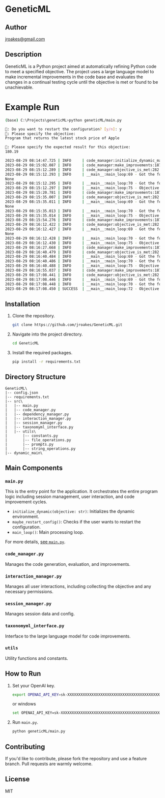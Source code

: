 # GeneticML

## Author

[jroakes@gmail.com](mailto:jroakes@gmail.com)

## Description

GeneticML is a Python project aimed at automatically refining Python code to meet a specified objective. The project uses a large language model to make incremental improvements in the code base and evaluates the changes in a continual testing cycle until the objective is met or found to be unachievable.

# Example Run

```bash
(base) C:\Projects\geneticML>python geneticML/main.py

🤖: Do you want to restart the configuration? [y/n]: y
🤖: Please specify the objective:
Program that returns the latest stock price of Apple

🤖: Please specify the expected result for this objective:
180.19

2023-08-29 08:14:47.725 | INFO     | code_manager:initialize_dynamic_main:109 - Initialized dynamic_main\dynamic_main.py
2023-08-29 08:15:02.087 | INFO     | code_manager:make_improvements:187 - File: dynamic_main\dynamic_main.py, Action: edit
2023-08-29 08:15:12.289 | INFO     | code_manager:objective_is_met:282 - Objective Result:
2023-08-29 08:15:12.293 | INFO     | __main__:main_loop:69 - Got the following result: An error occurred: 'regularMarketPrice'
None
2023-08-29 08:15:12.295 | INFO     | __main__:main_loop:70 - Got the following error: None
2023-08-29 08:15:12.297 | INFO     | __main__:main_loop:75 - Objective not met. Making improvements.
2023-08-29 08:15:20.781 | INFO     | code_manager:make_improvements:187 - File: dynamic_main\dynamic_main.py, Action: edit
2023-08-29 08:15:35.007 | INFO     | code_manager:objective_is_met:282 - Objective Result:
2023-08-29 08:15:35.011 | INFO     | __main__:main_loop:69 - Got the following result: An error occurred: 'regularMarketPrice'
None
2023-08-29 08:15:35.013 | INFO     | __main__:main_loop:70 - Got the following error: None
2023-08-29 08:15:35.014 | INFO     | __main__:main_loop:75 - Objective not met. Making improvements.
2023-08-29 08:15:54.276 | INFO     | code_manager:make_improvements:187 - File: dynamic_main\dynamic_main.py, Action: edit
2023-08-29 08:16:12.422 | INFO     | code_manager:objective_is_met:282 - Objective Result:
2023-08-29 08:16:12.427 | INFO     | __main__:main_loop:69 - Got the following result: The key regularMarketPrice does not exist in the stock info.
None
2023-08-29 08:16:12.428 | INFO     | __main__:main_loop:70 - Got the following error: None
2023-08-29 08:16:12.430 | INFO     | __main__:main_loop:75 - Objective not met. Making improvements.
2023-08-29 08:16:27.668 | INFO     | code_manager:make_improvements:187 - File: dynamic_main\dynamic_main.py, Action: edit
2023-08-29 08:16:40.479 | INFO     | code_manager:objective_is_met:282 - Objective Result:
2023-08-29 08:16:40.484 | INFO     | __main__:main_loop:69 - Got the following result: 180.19000244140625
2023-08-29 08:16:40.486 | INFO     | __main__:main_loop:70 - Got the following error: None
2023-08-29 08:16:40.488 | INFO     | __main__:main_loop:75 - Objective not met. Making improvements.
2023-08-29 08:16:55.037 | INFO     | code_manager:make_improvements:187 - File: dynamic_main\dynamic_main.py, Action: edit
2023-08-29 08:17:08.441 | INFO     | code_manager:objective_is_met:282 - Objective Result:
2023-08-29 08:17:08.446 | INFO     | __main__:main_loop:69 - Got the following result: 180.19
2023-08-29 08:17:08.448 | INFO     | __main__:main_loop:70 - Got the following error: None
2023-08-29 08:17:08.450 | SUCCESS  | __main__:main_loop:72 - Objective met. Exiting program.
```


## Installation

1. Clone the repository.
    ```bash
    git clone https://github.com/jroakes/GeneticML.git
    ```

2. Navigate into the project directory.
    ```bash
    cd GeneticML
    ```

3. Install the required packages.
    ```bash
    pip install -r requirements.txt
    ```

## Directory Structure

```
GeneticML\
|-- config.json
|-- requirements.txt
|-- src\
|   |-- main.py
|   |-- code_manager.py
|   |-- dependency_manager.py
|   |-- interaction_manager.py
|   |-- session_manager.py
|   |-- taxonomyml_interface.py
|   |-- utils\
|       |-- constants.py
|       |-- file_operations.py
|       |-- prompts.py
|       |-- string_operations.py
|-- dynamic_main\
```

## Main Components

### `main.py`

This is the entry point for the application. It orchestrates the entire program logic including session management, user interaction, and code improvement cycles.

- `initialize_dynamic(objective: str)`: Initializes the dynamic environment.
- `maybe_restart_config()`: Checks if the user wants to restart the configuration.
- `main_loop()`: Main processing loop.

For more details, [see `main.py`](./src/main.py).

### `code_manager.py`

Manages the code generation, evaluation, and improvements.

### `interaction_manager.py`

Manages all user interactions, including collecting the objective and any necessary permissions.

### `session_manager.py`

Manages session data and config.

### `taxonomyml_interface.py`

Interface to the large language model for code improvements.

### `utils`

Utility functions and constants.

## How to Run

1. Set your OpenAI key.
    ```bash
    export OPENAI_API_KEY=sk-XXXXXXXXXXXXXXXXXXXXXXXXXXXXXXXXXXXXXXXXXXXXXXXXXXXXXXXXXXX
    ```
    or windows
    ```bash
    set OPENAI_API_KEY=sk-XXXXXXXXXXXXXXXXXXXXXXXXXXXXXXXXXXXXXXXXXXXXXXXXXXXXXXXXXXX
    ```

2. Run `main.py`.
    ```bash
    python geneticML/main.py
    ```

## Contributing

If you'd like to contribute, please fork the repository and use a feature branch. Pull requests are warmly welcome.

## License

MIT
